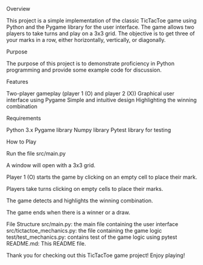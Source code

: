 Overview

This project is a simple implementation of the classic TicTacToe game using Python and the Pygame library for the user interface. The game allows two players to take turns and play on a 3x3 grid. The objective is to get three of your marks in a row, either horizontally, vertically, or diagonally.

Purpose

The purpose of this project is to demonstrate proficiency in Python programming and provide some example code for discussion.

Features

Two-player gameplay (player 1 (O) and player 2 (X))
Graphical user interface using Pygame
Simple and intuitive design
Highlighting the winning combination

Requirements

Python 3.x
Pygame library
Numpy library
Pytest library for testing

How to Play

Run the file src/main.py

A window will open with a 3x3 grid.

Player 1 (O) starts the game by clicking on an empty cell to place their mark.

Players take turns clicking on empty cells to place their marks.

The game detects and highlights the winning combination.

The game ends when there is a winner or a draw.

File Structure
src/main.py: the main file containing the user interface
src/tictactoe_mechanics.py: the file containing the game logic
test/test_mechanics.py: contains test of the game logic using pytest
README.md: This README file.

Thank you for checking out this TicTacToe game project! Enjoy playing!
